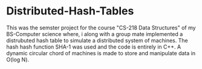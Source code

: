 # Distributed-Hash-Tables
This was the semster project for the course "CS-218 Data Structures" of my BS-Computer science where, i along with a group mate 
implemented a distrubuted hash table to simulate a distributed system of machines. The hash hash function SHA-1 was used and the
code is entirely in C++. A dynamic circular chord of machines is made to store and manipulate data in O(log N). 
